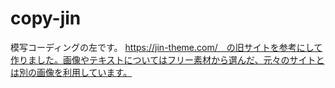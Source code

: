 # copy-jin
模写コーディングの左です。
https://jin-theme.com/　の旧サイトを参考にして作りました。画像やテキストについてはフリー素材から選んだ、元々のサイトとは別の画像を利用しています。

